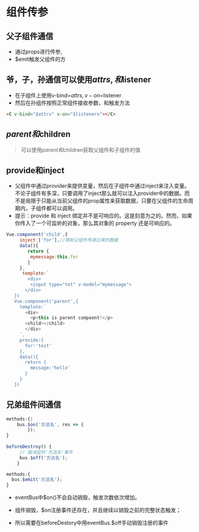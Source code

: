 # 组件传参

## 父子组件通信

- 通过props进行传参,
- $emit触发父组件的方

## 爷，子，孙通信可以使用$attrs,和$listener
- 在子组件上使用v-bind=$attrs,v-on=$listener
- 然后在孙组件按照正常组件接收参数，和触发方法
```html
<C v-bind="$attrs" v-on="$listeners"></C>
```

##  $parent和$children
>可以使用$parent和$children获取父组件和子组件的值

## provide和inject 
- 父组件中通过provider来提供变量，然后在子组件中通过inject来注入变量。不论子组件有多深，只要调用了inject那么就可以注入provider中的数据。而不是局限于只能从当前父组件的prop属性来获取数据，只要在父组件的生命周期内，子组件都可以调用。
- 提示：provide 和 inject 绑定并不是可响应的。这是刻意为之的。然而，如果你传入了一个可监听的对象，那么其对象的 property 还是可响应的。

```js
Vue.component('child',{
     inject:['for'],//得到父组件传递过来的数据
     data(){
        return {
         mymessage:this.for
        }
     },
      template:`
        <div>
         <input type="tet" v-model="mymessage">
       </div>
   })
   Vue.component('parent',{
     template:`
       <div>
         <p>this is parent compoent!</p>
       <child></child>
       </div>
     `,
     provide:{
       for:'test'
     },
     data(){
       return {
         message:'hello'
       }
     }
   })
```

## 兄弟组件间通信
```js
methods:{|
    bus.$on('方法名', res => {
        });
}
          
beforeDestroy() {
     // 取消监听'方法名'事件
     bus.$off('方法名');
    }
```
```js
methods:{
  bus.$emit('方法名');  
}
```
- eventBus中$on()不会自动销毁，触发次数依次增加。

- 组件销毁，$on注册事件还存在，并且继续以销毁之前的完整状态触发；
- 所以需要在beforeDestory中用eventBus.$off手动销毁注册的事件
